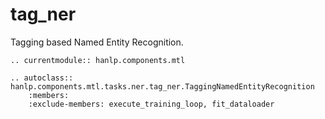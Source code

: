 # tag_ner

Tagging based Named Entity Recognition.

```{eval-rst}
.. currentmodule:: hanlp.components.mtl

.. autoclass:: hanlp.components.mtl.tasks.ner.tag_ner.TaggingNamedEntityRecognition
	:members:
	:exclude-members: execute_training_loop, fit_dataloader

```
